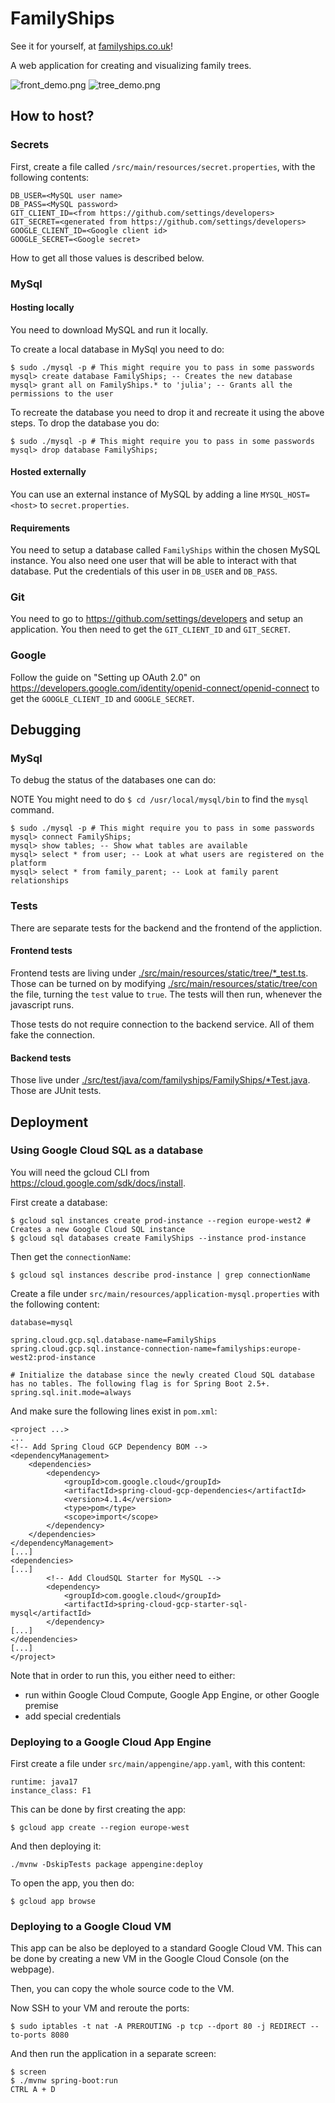 # FamilyShips

See it for yourself, at [familyships.co.uk](http://familyships.co.uk)!

A web application for creating and visualizing family trees.

![front_demo.png](front_demo.png)
![tree_demo.png](tree_demo.png)

## How to host?

### Secrets

First, create a file called `/src/main/resources/secret.properties`, with the following contents:

```
DB_USER=<MySQL user name>
DB_PASS=<MySQL password>
GIT_CLIENT_ID=<from https://github.com/settings/developers>
GIT_SECRET=<generated from https://github.com/settings/developers>
GOOGLE_CLIENT_ID=<Google client id>
GOOGLE_SECRET=<Google secret>
```

How to get all those values is described below.

### MySql

#### Hosting locally

You need to download MySQL and run it locally. 

To create a local database in MySql you need to do:

```
$ sudo ./mysql -p # This might require you to pass in some passwords
mysql> create database FamilyShips; -- Creates the new database
mysql> grant all on FamilyShips.* to 'julia'; -- Grants all the permissions to the user  
```

To recreate the database you need to drop it and recreate it using the above steps. 
To drop the database you do:

```
$ sudo ./mysql -p # This might require you to pass in some passwords
mysql> drop database FamilyShips;
```

#### Hosted externally

You can use an external instance of MySQL by adding a line `MYSQL_HOST=<host>` to `secret.properties`.

#### Requirements

You need to setup a database called `FamilyShips` within the chosen MySQL instance. You also need one user that will be able to interact with that database. Put the credentials of this user in `DB_USER` and `DB_PASS`.

### Git

You need to go to https://github.com/settings/developers and setup an application. You then need to get the `GIT_CLIENT_ID` and `GIT_SECRET`.

### Google

Follow the guide on "Setting up OAuth 2.0" on https://developers.google.com/identity/openid-connect/openid-connect to get the `GOOGLE_CLIENT_ID` and `GOOGLE_SECRET`.

## Debugging

### MySql

To debug the status of the databases one can do:

NOTE You might need to do `$ cd /usr/local/mysql/bin` to find the `mysql` command.

```
$ sudo ./mysql -p # This might require you to pass in some passwords
mysql> connect FamilyShips;
mysql> show tables; -- Show what tables are available
mysql> select * from user; -- Look at what users are registered on the platform
mysql> select * from family_parent; -- Look at family parent relationships
```

### Tests

There are separate tests for the backend and the frontend of the appliction.

#### Frontend tests

Frontend tests are living under [./src/main/resources/static/tree/*_test.ts](./src/main/resources/static/tree/). Those can be turned on by modifying [./src/main/resources/static/tree/con](./src/main/resources/static/tree/config.ts) the file, turning the `test` value to `true`. The tests will then run, whenever the javascript runs. 

Those tests do not require connection to the backend service. All of them fake the connection.

#### Backend tests

Those live under [./src/test/java/com/familyships/FamilyShips/*Test.java](./src/test/java/com/familyships/FamilyShips/). Those are JUnit tests.


## Deployment

### Using Google Cloud SQL as a database

You will need the gcloud CLI from https://cloud.google.com/sdk/docs/install.

First create a database:

```
$ gcloud sql instances create prod-instance --region europe-west2 # Creates a new Google Cloud SQL instance
$ gcloud sql databases create FamilyShips --instance prod-instance
```

Then get the `connectionName`:

```
$ gcloud sql instances describe prod-instance | grep connectionName
```

Create a file under `src/main/resources/application-mysql.properties` with the following content:

```
database=mysql

spring.cloud.gcp.sql.database-name=FamilyShips
spring.cloud.gcp.sql.instance-connection-name=familyships:europe-west2:prod-instance

# Initialize the database since the newly created Cloud SQL database has no tables. The following flag is for Spring Boot 2.5+.
spring.sql.init.mode=always  
```

And make sure the following lines exist in `pom.xml`:

```
<project ...>
...
<!-- Add Spring Cloud GCP Dependency BOM -->
<dependencyManagement>
    <dependencies>
        <dependency>
            <groupId>com.google.cloud</groupId>
            <artifactId>spring-cloud-gcp-dependencies</artifactId>
            <version>4.1.4</version>
            <type>pom</type>
            <scope>import</scope>
        </dependency>
    </dependencies>
</dependencyManagement>
[...]
<dependencies>
[...]
        <!-- Add CloudSQL Starter for MySQL -->
		<dependency>
			<groupId>com.google.cloud</groupId>
			<artifactId>spring-cloud-gcp-starter-sql-mysql</artifactId>
		</dependency>
[...]
</dependencies>
[...]
</project>
```

Note that in order to run this, you either need to either:
* run within Google Cloud Compute, Google App Engine, or other Google premise
* add special credentials

### Deploying to a Google Cloud App Engine

First create a file under `src/main/appengine/app.yaml`, with this content:

```
runtime: java17
instance_class: F1
```

This can be done by first creating the app:

```
$ gcloud app create --region europe-west
```

And then deploying it:

```
./mvnw -DskipTests package appengine:deploy
```

To open the app, you then do:

```
$ gcloud app browse
```

### Deploying to a Google Cloud VM

This app can be also be deployed to a standard Google Cloud VM. This can be done by creating a new VM in the Google Cloud Console (on the webpage).

Then, you can copy the whole source code to the VM. 

Now SSH to your VM and reroute the ports:

```
$ sudo iptables -t nat -A PREROUTING -p tcp --dport 80 -j REDIRECT --to-ports 8080
```

And then run the application in a separate screen:

```
$ screen
$ ./mvnw spring-boot:run
CTRL A + D
```
